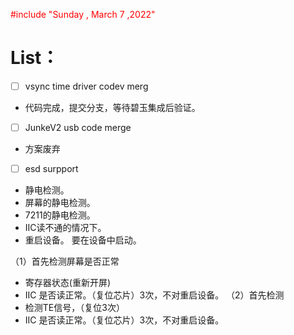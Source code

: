 <font color='red'> #include "Sunday , March 7 ,2022"  </font>

# List：
- [ ] vsync time driver codev merg
- 代码完成，提交分支，等待碧玉集成后验证。
- [ ] JunkeV2 usb code merge 
- 方案废弃
- [ ] esd surpport 
- 静电检测。
- 屏幕的静电检测。
- 7211的静电检测。
- IIC读不通的情况下。
- 重启设备。
要在设备中启动。

（1）首先检测屏幕是否正常
- 寄存器状态(重新开屏)
- IIC 是否读正常。（复位芯片）3次，不对重启设备。
（2）首先检测
- 检测TE信号，（复位3次）
- IIC 是否读正常。（复位芯片）3次，不对重启设备。
